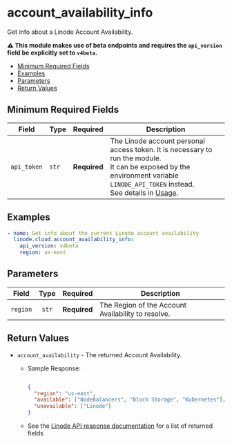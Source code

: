 # account_availability_info

Get info about a Linode Account Availability.

**:warning: This module makes use of beta endpoints and requires the `api_version` field be explicitly set to `v4beta`.**

- [Minimum Required Fields](#minimum-required-fields)
- [Examples](#examples)
- [Parameters](#parameters)
- [Return Values](#return-values)

## Minimum Required Fields
| Field       | Type  | Required     | Description                                                                                                                                                                                                              |
|-------------|-------|--------------|--------------------------------------------------------------------------------------------------------------------------------------------------------------------------------------------------------------------------|
| `api_token` | `str` | **Required** | The Linode account personal access token. It is necessary to run the module. <br/>It can be exposed by the environment variable `LINODE_API_TOKEN` instead. <br/>See details in [Usage](https://github.com/linode/ansible_linode?tab=readme-ov-file#usage). |

## Examples

```yaml
- name: Get info about the current Linode account availability
  linode.cloud.account_availability_info: 
    api_version: v4beta
    region: us-east

```


## Parameters

| Field     | Type | Required | Description                                                                  |
|-----------|------|----------|------------------------------------------------------------------------------|
| `region` | <center>`str`</center> | <center>**Required**</center> | The Region of the Account Availability to resolve.   |

## Return Values

- `account_availability` - The returned Account Availability.

    - Sample Response:
        ```json
        
        {
          "region": "us-east",
          "available": ["NodeBalancers", "Block Storage", "Kubernetes"],
          "unavailable": ["Linode"]
        }
        
        ```
    - See the [Linode API response documentation](https://techdocs.akamai.com/linode-api/reference/get-account-availability) for a list of returned fields


